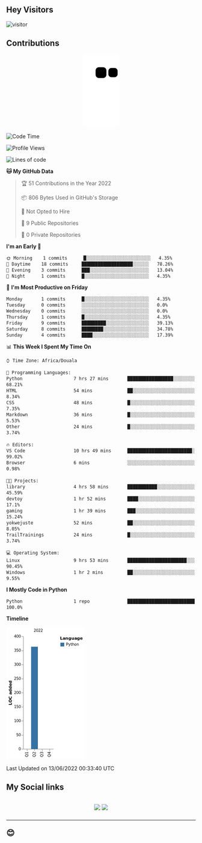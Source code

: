 ## Hey Visitors
![visitor](https://profile-counter.glitch.me/Fotsingboris/count.svg)

## Contributions
<p align="center">
  <img src="https://raw.githubusercontent.com/Fotsingboris/Fotsingboris/output/github-contribution-grid-snake.svg" />
</p>

<!--START_SECTION:waka-->
![Code Time](http://img.shields.io/badge/Code%20Time-0%20secs-blue)

![Profile Views](http://img.shields.io/badge/Profile%20Views-63-blue)

![Lines of code](https://img.shields.io/badge/From%20Hello%20World%20I%27ve%20Written-363%20lines%20of%20code-blue)

**🐱 My GitHub Data** 

> 🏆 51 Contributions in the Year 2022
 > 
> 📦 806 Bytes Used in GitHub's Storage 
 > 
> 🚫 Not Opted to Hire
 > 
> 📜 9 Public Repositories 
 > 
> 🔑 0 Private Repositories  
 > 
**I'm an Early 🐤** 

```text
🌞 Morning    1 commits      █░░░░░░░░░░░░░░░░░░░░░░░░   4.35% 
🌆 Daytime    18 commits     ███████████████████░░░░░░   78.26% 
🌃 Evening    3 commits      ███░░░░░░░░░░░░░░░░░░░░░░   13.04% 
🌙 Night      1 commits      █░░░░░░░░░░░░░░░░░░░░░░░░   4.35%

```
📅 **I'm Most Productive on Friday** 

```text
Monday       1 commits      █░░░░░░░░░░░░░░░░░░░░░░░░   4.35% 
Tuesday      0 commits      ░░░░░░░░░░░░░░░░░░░░░░░░░   0.0% 
Wednesday    0 commits      ░░░░░░░░░░░░░░░░░░░░░░░░░   0.0% 
Thursday     1 commits      █░░░░░░░░░░░░░░░░░░░░░░░░   4.35% 
Friday       9 commits      █████████░░░░░░░░░░░░░░░░   39.13% 
Saturday     8 commits      ████████░░░░░░░░░░░░░░░░░   34.78% 
Sunday       4 commits      ████░░░░░░░░░░░░░░░░░░░░░   17.39%

```


📊 **This Week I Spent My Time On** 

```text
⌚︎ Time Zone: Africa/Douala

💬 Programming Languages: 
Python                   7 hrs 27 mins       █████████████████░░░░░░░░   68.21% 
HTML                     54 mins             ██░░░░░░░░░░░░░░░░░░░░░░░   8.34% 
CSS                      48 mins             █░░░░░░░░░░░░░░░░░░░░░░░░   7.35% 
Markdown                 36 mins             █░░░░░░░░░░░░░░░░░░░░░░░░   5.53% 
Other                    24 mins             █░░░░░░░░░░░░░░░░░░░░░░░░   3.74%

🔥 Editors: 
VS Code                  10 hrs 49 mins      ████████████████████████░   99.02% 
Browser                  6 mins              ░░░░░░░░░░░░░░░░░░░░░░░░░   0.98%

🐱‍💻 Projects: 
library                  4 hrs 58 mins       ███████████░░░░░░░░░░░░░░   45.59% 
devtoy                   1 hr 52 mins        ████░░░░░░░░░░░░░░░░░░░░░   17.1% 
gaming                   1 hr 39 mins        ███░░░░░░░░░░░░░░░░░░░░░░   15.24% 
yokwejuste               52 mins             ██░░░░░░░░░░░░░░░░░░░░░░░   8.05% 
TrailTrainings           24 mins             █░░░░░░░░░░░░░░░░░░░░░░░░   3.74%

💻 Operating System: 
Linux                    9 hrs 53 mins       ██████████████████████░░░   90.45% 
Windows                  1 hr 2 mins         ██░░░░░░░░░░░░░░░░░░░░░░░   9.55%

```

**I Mostly Code in Python** 

```text
Python                   1 repo              █████████████████████████   100.0%

```


**Timeline**

![Chart not found](https://raw.githubusercontent.com/Fotsingboris/Fotsingboris/main/charts/bar_graph.png) 


 Last Updated on 13/06/2022 00:33:40 UTC
<!--END_SECTION:waka-->

<h2>My Social links <h2>
<p align="center">
   <a href="https://linkedin.com/in/Fotsingboris-Mathieu"><img src="https://img.shields.io/badge/linkedin-%230077B5.svg?style=for-the-badge&logo=linkedin&logoColor=white"></a>
   <a href="https://instagram.com/Fotsingboris"><img src="https://img.shields.io/badge/instagram-%23E4405F.svg?style=for-the-badge&logo=Instagram&logoColor=white"></a>
  </p>
<hr>
😊
